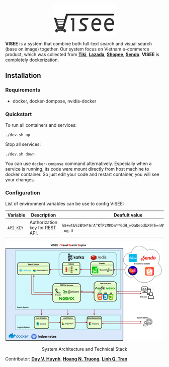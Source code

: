 <p align="center">
  <img width="200" height="100" src="https://raw.githubusercontent.com/vndee/visee/master/imgs/logo.png?token=AGXWHAHFKIENLEQPVIJOZZK6QTQRQ">
</p>

**VISEE** is a system that combine both full-text search and visual search (base on image) together. Our system focus on 
Vietnam e-commerce product, which was collected from [**Tiki**](https://tiki.vn/), [**Lazada**](https://www.lazada.vn/), [**Shopee**](https://shopee.vn/),
[**Sendo**](https://www.sendo.vn/). **VISEE** is completely dockerization.

## Installation

### Requirements

- docker, docker-dompose, nvidia-docker

### Quickstart

To run all containers and services: 

    ./dev.sh up

Stop all services:

    ./dev.sh down
    
You can use `docker-compose` command alternatively. Especially when a service is running, its code were mount directly
from host machine to docker container. So just edit your code and restart container, you will see your changes.

### Configuration

List of environment variables can be use to config VISEE:

| Variable | Description | Deafult value |
|----------|-------------|---------------|
|`API_KEY`| Authorization key for REST API.|`h$+wt&%3BtH*6rA^KfPzMKDm**GdH_wQaQebd&X9!h=nNVjrt+pn8GNB5%-_ug-U`|

<p align="center">
  <img src="https://raw.githubusercontent.com/vndee/visee/master/imgs/visee.png?token=AGXWHAGPQ5HJLX5WGY5ZC326QTSKE">
  <p align="center">System Architecture and Technical Stack</p>
</p>

Contributor: [**Duy V. Huynh**](https://github.com/vndee), [**Hoang N. Truong**](https://github.com/hoangperry/), [**Linh Q. Tran**](https://github.com/tql247/)
